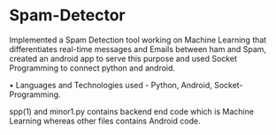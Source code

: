 # Spam-Detector
Implemented a Spam Detection tool working on Machine Learning that
differentiates real-time messages and Emails between ham and Spam, created
an android app to serve this purpose and used Socket Programming to connect
python and android.

• Languages and Technologies used - Python, Android, Socket-Programming.

spp(1) and minor1.py contains backend end code which is Machine Learning whereas other files contains Android code.
